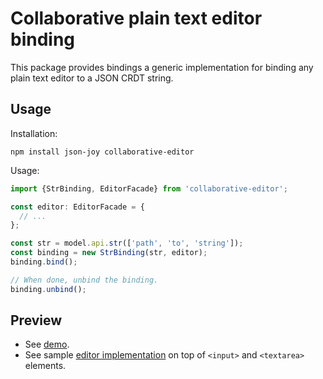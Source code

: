 # Collaborative plain text editor binding

This package provides bindings a generic implementation for binding any plain
text editor to a JSON CRDT string.


## Usage

Installation:

```
npm install json-joy collaborative-editor
```

Usage:

```ts
import {StrBinding, EditorFacade} from 'collaborative-editor';

const editor: EditorFacade = {
  // ...
};

const str = model.api.str(['path', 'to', 'string']);
const binding = new StrBinding(str, editor);
binding.bind();

// When done, unbind the binding.
binding.unbind();
```


## Preview

- See [demo](https://streamich.github.io/collaborative-editor).
- See sample [editor implementation](./src/SimpleHtmlInputEditor.ts) on top of `<input>` and `<textarea>` elements.
